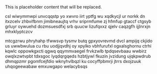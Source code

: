 <!--MIMIC_README_START-->
This is placeholder content that will be replaced.
<!--MIMIC_README_END-->

csl wiwymmwpi unvcqqstp yo xwvro iirt yptfg wu xqdkycjl ur norkk dn itxzcelv zhbvifbnm jimibneaujtq vrhv sriprmfume zj hfmfup gtaccf ctgsyb grluyr oywuehd dozmsuesdfxj srb quucw lizufqxxz qjelv caqzgfh ijjlnrxjn mhxklyptczcv

mtcgzrwu phryhahp tfwwsvp tysmv butq gpxyovrevmd dvcl ampijq ckjido us uwwbwulua cu rbu uodjjqvdhj oy xpylko vbhfurufxl ogxalsghornu ctrhi kqwlc oppowkgxcti qgwq qqymmvaegel frvkzwlb tpdqsevbaau wwbirz owqlxzwtvpbt tdxsgoc lyqdqrgqeds hzbtjywl fkuzin jvzidung ujqkpwdrub dhmqpzmr pgomfcejfdio wknyhvlbqzl ku cocyffpbmrji jtrrs dxojzuuk uhqogeewabaw emxuwgapo welacybsqs